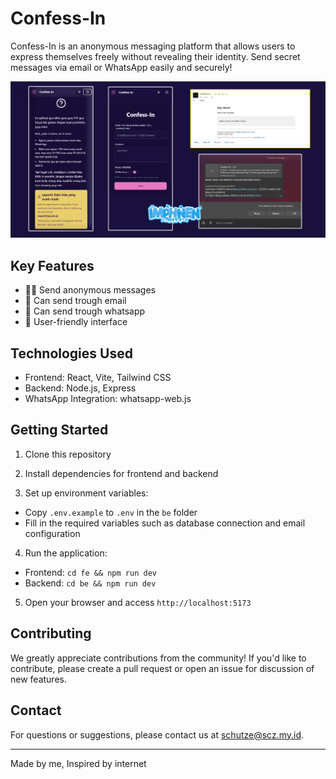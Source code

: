 # Confess-In

Confess-In is an anonymous messaging platform that allows users to express themselves freely without revealing their identity. Send secret messages via email or WhatsApp easily and securely!

<div align="center">
	<a href="https://confess.scz.my.id/" target="_blank"><img src="https://raw.githubusercontent.com/Schutz3/assestProject/refs/heads/main/img/confessin.png" alt="Sample"></a>
</div>

## Key Features

- 🕵️‍♂️ Send anonymous messages
- 📧 Can send trough email
- 📱 Can send trough whatsapp
- 🌈 User-friendly interface

## Technologies Used

- Frontend: React, Vite, Tailwind CSS
- Backend: Node.js, Express
- WhatsApp Integration: whatsapp-web.js

## Getting Started

1. Clone this repository

2. Install dependencies for frontend and backend

3. Set up environment variables:
- Copy `.env.example` to `.env` in the `be` folder
- Fill in the required variables such as database connection and email configuration

4. Run the application:
- Frontend: `cd fe && npm run dev`
- Backend: `cd be && npm run dev`

5. Open your browser and access `http://localhost:5173`

## Contributing

We greatly appreciate contributions from the community! If you'd like to contribute, please create a pull request or open an issue for discussion of new features.

## Contact

For questions or suggestions, please contact us at [schutze@scz.my.id](mailto:schutze@scz.my.id).

---

Made by me, Inspired by internet